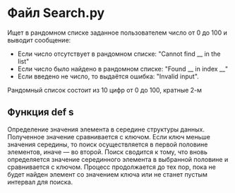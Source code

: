 # Файл Search.py 
Ищет в рандомном списке заданное пользователем число от 0 до 100 и выводит сообщение:
- Если число отсутствует в рандомном списке: "Cannot find __ in the list"
- Если число было найдено в рандомном списке: "Found __ in index __"
- Если введено не число, то выдаётся ошибка: "Invalid input".

Рандомный список состоит из 10 цифр от 0 до 100, кратные 2-м

## Функция def s
Определение значения элемента в середине структуры данных. Полученное значение сравнивается с ключом.
Если ключ меньше значения середины, то поиск осуществляется в первой половине элементов, иначе — во второй.
Поиск сводится к тому, что вновь определяется значение серединного элемента в выбранной половине и сравнивается с ключом.
Процесс продолжается до тех пор, пока не будет найден элемент со значением ключа или не станет пустым интервал для поиска.
